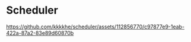 # Scheduler
https://github.com/kkkkhe/scheduler/assets/112856770/c97877e9-1eab-422a-87a2-83e89d60870b

